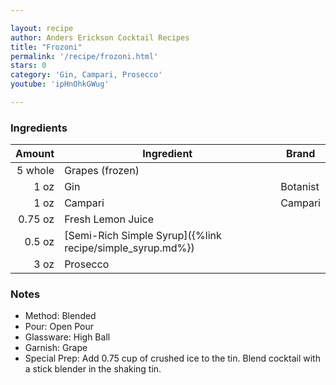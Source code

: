```yaml
---

layout: recipe
author: Anders Erickson Cocktail Recipes
title: "Frozoni"
permalink: '/recipe/frozoni.html'
stars: 0
category: 'Gin, Campari, Prosecco'
youtube: 'ipHnOhkGWug'

---
```


### Ingredients

| Amount  | Ingredient                                                 | Brand    |
| ------: | ---------------------------------------------------------- | -------- |
| 5 whole | Grapes (frozen)                                            |
|    1 oz | Gin                                                        | Botanist |
|    1 oz | Campari                                                    | Campari  |
| 0.75 oz | Fresh Lemon Juice                                          |
|  0.5 oz | [Semi-Rich Simple Syrup]({%link recipe/simple_syrup.md%})  |
|    3 oz | Prosecco                                                   |



 ### Notes

- Method: Blended
- Pour: Open Pour
- Glassware: High Ball
- Garnish: Grape
- Special Prep: Add 0.75 cup of crushed ice to the tin. Blend cocktail with a stick blender in the shaking tin.
